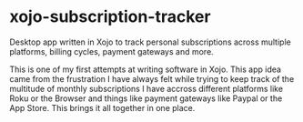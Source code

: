 # xojo-subscription-tracker
Desktop app written in Xojo to track personal subscriptions across multiple platforms, billing cycles, payment gateways and more.

This is one of my first attempts at writing software in Xojo.
This app idea came from the frustration I have always felt while trying to keep track of the multitude of monthly subscriptions I have accross different platforms like Roku or the Browser and things like payment gateways like Paypal or the App Store. This brings it all together in one place.